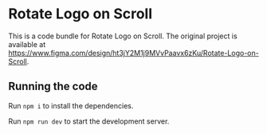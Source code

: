 
  # Rotate Logo on Scroll

  This is a code bundle for Rotate Logo on Scroll. The original project is available at https://www.figma.com/design/ht3jY2M1j9MVvPaavx6zKu/Rotate-Logo-on-Scroll.

  ## Running the code

  Run `npm i` to install the dependencies.

  Run `npm run dev` to start the development server.
  